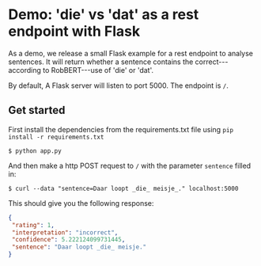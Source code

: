 # Demo: 'die' vs 'dat' as a rest endpoint with Flask

As a demo, we release a small Flask example for a rest endpoint to analyse sentences. 
It will return whether a sentence contains the correct---according to RobBERT---use of 'die' or 'dat'.

By default, A Flask server will listen to port 5000. The endpoint is `/`.

## Get started
First install the dependencies from the requirements.txt file using `pip install -r requirements.txt`

```shell script
$ python app.py
```

And then make a http POST request to `/` with the parameter `sentence` filled in:

```shell script
$ curl --data "sentence=Daar loopt _die_ meisje_." localhost:5000
```

This should give you the following response:

```json
{
 "rating": 1, 
 "interpretation": "incorrect", 
 "confidence": 5.222124099731445, 
 "sentence": "Daar loopt _die_ meisje."
}
```
